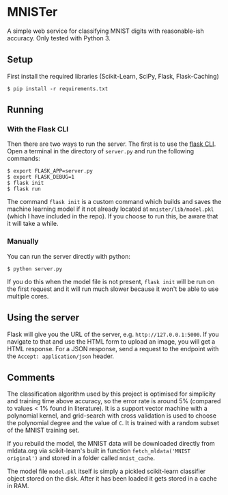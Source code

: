 # MNISTer

A simple web service for classifying MNIST digits with reasonable-ish accuracy. Only tested with Python 3.

## Setup
First install the required libraries (Scikit-Learn, SciPy, Flask, Flask-Caching)

	$ pip install -r requirements.txt

## Running
### With the Flask CLI
Then there are two ways to run the server. The first is to use the [flask CLI](http://flask.pocoo.org/docs/0.12/cli/). Open a terminal in the directory of `server.py` and run the following commands:

    $ export FLASK_APP=server.py
    $ export FLASK_DEBUG=1 
    $ flask init
    $ flask run
    
The command `flask init` is a custom command which builds and saves the machine learning model if it not already located at `mnister/lib/model.pkl` (which I have included in the repo). If you choose to run this, be aware that it will take a while.

### Manually

You can run the server directly with python:

    $ python server.py

If you do this when the model file is not present, `flask init` will be run on the first request and it will run much slower because it won't be able to use multiple cores.

## Using the server

Flask will give you the URL of the server, e.g. `http://127.0.0.1:5000`. If you navigate to that and use the HTML form to upload an image, you will get a HTML response. For a JSON response, send a request to the endpoint with the `Accept: application/json` header.

## Comments

The classification algorithm used by this project is optimised for simplicity and training time above accuracy, so the error rate is around 5% (compared to values < 1% found in literature). It is a support vector machine with a polynomial kernel, and grid-search with cross validation is used to choose the polynomial degree and the value of `C`. It is trained with a random subset of the MNIST training set.

If you rebuild the model, the MNIST data will be downloaded directly from mldata.org via scikit-learn's built in function `fetch_mldata('MNIST original')` and stored in a folder called `mnist_cache`.

The model file `model.pkl` itself is simply a pickled scikit-learn classifier object stored on the disk. After it has been loaded it gets stored in a cache in RAM. 